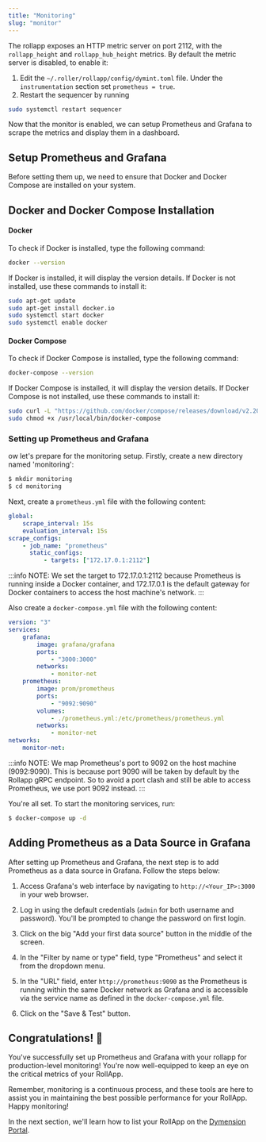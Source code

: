 ```yaml
---
title: "Monitoring"
slug: "monitor"
---
```


The rollapp exposes an HTTP metric server on port 2112, with the `rollapp_height` and `rollapp_hub_height` metrics.
By default the metric server is disabled, to enable it:

1. Edit the `~/.roller/rollapp/config/dymint.toml` file. Under the `instrumentation` section set `prometheus = true`.
2. Restart the sequencer by running

```bash
sudo systemctl restart sequencer
```

Now that the monitor is enabled, we can setup Prometheus and Grafana to scrape the metrics and display them in a dashboard.

## Setup Prometheus and Grafana

Before setting them up, we need to ensure that Docker and Docker Compose are installed on your system.

## Docker and Docker Compose Installation

#### Docker

To check if Docker is installed, type the following command:

```bash
docker --version
```

If Docker is installed, it will display the version details. If Docker is not installed, use these commands to install it:

```bash
sudo apt-get update
sudo apt-get install docker.io
sudo systemctl start docker
sudo systemctl enable docker
```

#### Docker Compose

To check if Docker Compose is installed, type the following command:

```bash
docker-compose --version
```

If Docker Compose is installed, it will display the version details. If Docker Compose is not installed, use these commands to install it:

```bash
sudo curl -L "https://github.com/docker/compose/releases/download/v2.20.2/docker-compose-$(uname -s)-$(uname -m)" -o /usr/local/bin/docker-compose
sudo chmod +x /usr/local/bin/docker-compose
```

### Setting up Prometheus and Grafana

ow let's prepare for the monitoring setup. Firstly, create a new directory named 'monitoring':

```bash
$ mkdir monitoring
$ cd monitoring
```

Next, create a `prometheus.yml` file with the following content:

```yml
global:
    scrape_interval: 15s
    evaluation_interval: 15s
scrape_configs:
    - job_name: "prometheus"
      static_configs:
          - targets: ["172.17.0.1:2112"]
```

:::info NOTE:
We set the target to 172.17.0.1:2112 because Prometheus is running inside a Docker container, and 172.17.0.1 is the default gateway for Docker containers to access the host machine's network.
:::

Also create a `docker-compose.yml` file with the following content:

```yml
version: "3"
services:
    grafana:
        image: grafana/grafana
        ports:
            - "3000:3000"
        networks:
            - monitor-net
    prometheus:
        image: prom/prometheus
        ports:
            - "9092:9090"
        volumes:
            - ./prometheus.yml:/etc/prometheus/prometheus.yml
        networks:
            - monitor-net
networks:
    monitor-net:
```

:::info NOTE:
We map Prometheus's port to 9092 on the host machine (9092:9090). This is because port 9090 will be taken by default by the Rollapp gRPC endpoint. So to avoid a port clash and still be able to access Prometheus, we use port 9092 instead.
:::

You're all set. To start the monitoring services, run:

```bash
$ docker-compose up -d
```

## Adding Prometheus as a Data Source in Grafana

After setting up Prometheus and Grafana, the next step is to add Prometheus as a data source in Grafana. Follow the steps below:

1. Access Grafana's web interface by navigating to `http://<Your_IP>:3000` in your web browser.

2. Log in using the default credentials (`admin` for both username and password). You'll be prompted to change the password on first login.

3. Click on the big "Add your first data source" button in the middle of the screen.

4. In the "Filter by name or type" field, type "Prometheus" and select it from the dropdown menu.

5. In the "URL" field, enter `http://prometheus:9090` as the Prometheus is running within the same Docker network as Grafana and is accessible via the service name as defined in the `docker-compose.yml` file.

6. Click on the "Save & Test" button.

## Congratulations! 🎉

You've successfully set up Prometheus and Grafana with your rollapp for production-level monitoring! You're now well-equipped to keep an eye on the critical metrics of your RollApp.

Remember, monitoring is a continuous process, and these tools are here to assist you in maintaining the best possible performance for your RollApp. Happy monitoring!

In the next section, we'll learn how to list your RollApp on the [Dymension Portal](https://portal.dymension.xyz).
